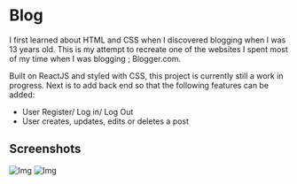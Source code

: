 # Blog
I first learned about HTML and CSS when I discovered blogging when I was 13 years old. This is my attempt to recreate one of the websites I spent most of my time when I was blogging ; Blogger.com. 

Built on ReactJS and styled with CSS, this project is currently still a work in progress. Next is to add back end so that the following features can be added:
<ul>
  <li>User Register/ Log in/ Log Out</li>
  <li>User creates, updates, edits or deletes a post</li>
    </ul>
    
 ## Screenshots
![Img](https://i.ibb.co/vd1crC0/Screenshot-2022-05-19-at-5-22-25-PM.png)
![Img](https://i.ibb.co/5rBWJLy/Screenshot-2022-05-19-at-5-22-43-PM.png)

